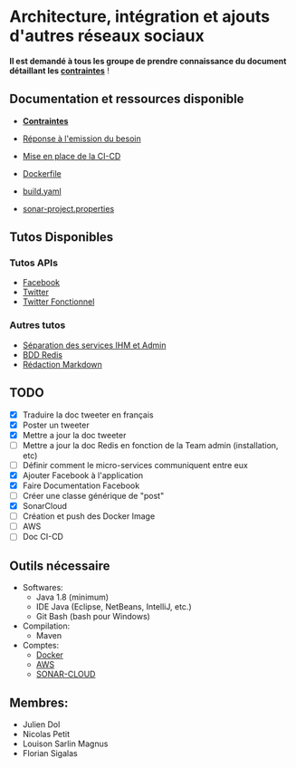 # Architecture, intégration et ajouts d'autres réseaux sociaux

**Il est demandé à tous les groupe de prendre connaissance du document détaillant les [contraintes](/docs/mandatory.md)** !

## Documentation et ressources disponible

- **[Contraintes](/docs/mandatory.md)**
- [Réponse à l'emission du besoin](/docs/reponse_besoin.md)
- [Mise en place de la CI-CD](/docs/CI_CD.md)

- [Dockerfile](/res/Dockerfile)
- [build.yaml](/res/build.yaml)
- [sonar-project.properties](/res/sonar-project.properties)

## Tutos Disponibles

### Tutos APIs

- [Facebook](/tutos/tuto_API_Facebook.md)
- [Twitter](tutos/tuto_API_Tweeter.md)
- [Twitter Fonctionnel](tutos/tuto_API_Tweetter_Fonctionelle.md)

### Autres tutos

- [Séparation des services IHM et Admin](tutos/tuto_separation_ihm_admin.md)
- [BDD Redis](tutos/tuto_BDDRedis.md)
- [Rédaction Markdown](https://guides.github.com/features/mastering-markdown/)

## TODO

- [x] Traduire la doc tweeter en français
- [x] Poster un tweeter
- [x] Mettre a jour la doc tweeter
- [ ] Mettre a jour la doc Redis en fonction de la Team admin (installation, etc)
- [ ] Définir comment le micro-services communiquent entre eux
- [x] Ajouter Facebook à l'application
- [x] Faire Documentation Facebook
- [ ] Créer une classe générique de "post"
- [x] SonarCloud
- [ ] Création et push des Docker Image
- [ ] AWS
- [ ] Doc CI-CD

## Outils nécessaire

- Softwares:
  + Java 1.8 (minimum)
  + IDE Java (Eclipse, NetBeans, IntelliJ, etc.)
  + Git Bash (bash pour Windows)
- Compilation:
  + Maven
- Comptes:
  + [Docker](https://www.docker.com/)
  + [AWS](https://aws.amazon.com/)
  + [SONAR-CLOUD](https://sonarcloud.io/)

## Membres:

- Julien Dol
- Nicolas Petit
- Louison Sarlin Magnus
- Florian Sigalas
